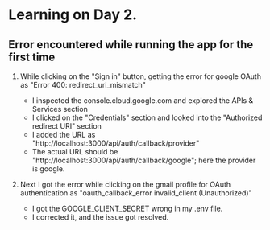 # Learning on Day 2.

## Error encountered while running the app for the first time

1.  While clicking on the "Sign in" button, getting the error for google OAuth as
    "Error 400: redirect_uri_mismatch"

    - I inspected the console.cloud.google.com and explored the APIs & Services section
    - I clicked on the "Credentials" section and looked into the "Authorized redirect URI" section
    - I added the URL as "http://localhost:3000/api/auth/callback/provider"
    - The actual URL should be "http://localhost:3000/api/auth/callback/google"; here the provider is google.

2.  Next I got the error while clicking on the gmail profile for OAuth authentication as
    "oauth_callback_error invalid_client (Unauthorized)"
    - I got the GOOGLE_CLIENT_SECRET wrong in my .env file.
    - I corrected it, and the issue got resolved.
